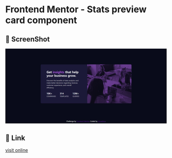 # Frontend Mentor - Stats preview card component

## 📸 ScreenShot

![screenshot](./screenshot.png)

## 🔗 Link

[visit online](https://lulusaikou.github.io/frontendmentor-challenges/stats-preview-card-component/)
